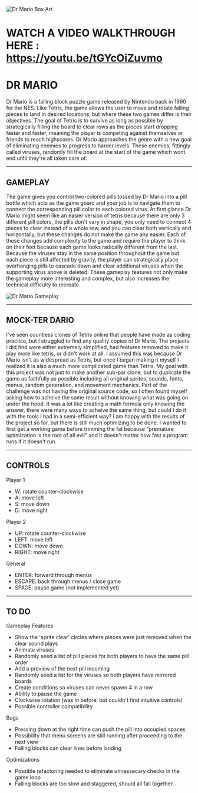 ![Dr Mario Box Art](https://imgs.search.brave.com/IcQhtvQqG6IBTBruBMLQ1mkIUKirD7MBNvFL-2QW21A/rs:fit:860:0:0/g:ce/aHR0cHM6Ly93d3cu/Z2lhbnRib21iLmNv/bS9hL3VwbG9hZHMv/c3F1YXJlX3NtYWxs/LzkvOTM3NzAvMjM2/MTY4MC1uZXNfZHJt/YXJpby5qcGc "Classic NES Box Art")

# WATCH A VIDEO WALKTHROUGH HERE : https://youtu.be/tGYcOiZuvmo

# DR MARIO
Dr Mario is a falling block puzzle game released by Nintendo back in 1990 for the NES. Like Tetris, the game allows the user to move and rotate falling pieces to land in desired locations, but where these two games differ is their objectives. The goal of Tetris is to survive as long as possible by strategically filling the board to clear rows as the pieces start dropping faster and faster, meaning the player is competing against themselves or friends to reach highscores. Dr Mario approaches the genre with a new goal of eliminating enemies to progress to harder levels. These enemies, fittingly called viruses, randomly fill the board at the start of the game which wont end until they're all taken care of. 

---

## GAMEPLAY
The game gives you control two-colored pills tossed by Dr Mario into a pill bottle which acts as the game goard and your job is to navigate them to connect the corresponding pill color to each colored virus. At first glance Dr Mario might seem like an easier version of tetris because there are only 3 different pill colors, the pills don't vary in shape, you only need to connect 4 pieces to clear instead of a whole row, and you can clear both vertically and horizontally, but these changes do not make the game any easier. Each of these changes add complexity to the game and require the player to think on their feet because each game looks radically different from the last. Because the viruses stay in the same position throughout the game but each piece is still affected by gravity, the player can strategically place overhanging pills to cascade down and clear additional viruses when the supporting virus above is deleted. These gameplay features not only make the gameplay more interesting and complex, but also increases the technical difficulty to recreate.  

![Dr Mario Gameplay](https://imgs.search.brave.com/VdyNNE3ywgpCdZwaVjKRxhpzRPeeGUXz6cV2bkIHhdU/rs:fit:860:0:0/g:ce/aHR0cHM6Ly93d3cu/cmV0cm9nYW1lcy5j/ei9nYW1lcy8wNjEv/TkVTLWdhbWVwbGF5/LmdpZg.gif "High Level Gameplay")


---

## MOCK-TER DARIO
I've seen countless clones of Tetris online that people have made as coding practice, but I struggled to find any quality copies of Dr Mario. The projects I did find were either extremely simplified, had features removed to make it play more like tetris, or didn't work at all. I assumed this was because Dr Mario isn't as widespread as Tetris, but once I began making it myself I realized it is also a much more complicated game than Tetris. My goal with this project was not just to make another sub-par clone, but to duplicate the game as faithfully as possible including all original sprites, sounds, fonts, menus, random generation, and movement mechanics. Part of the challenge was not having the original source code, so I often found myself asking how to acheive the same result without knowing what was going on under the hood. It was a lot like creating a math formula only knowing the answer, there were many ways to acheive the same thing, but could I do it with the tools I had in a semi-efficient way? I am happy with the results of the project so far, but there is still much optimizing to be done. I wanted to first get a working game before trimming the fat because "premature optimization is the root of all evil" and it doesn't matter how fast a program runs if it doesn't run.

---

## CONTROLS
Player 1
+ W: rotate counter-clockwise
+ A: move left
+ S: move down
+ D: move right

Player 2
+ UP: rotate counter-clockwise
+ LEFT: move left
+ DOWN: move down
+ RIGHT: move right
  
General
+ ENTER: forward through menus
+ ESCAPE: back through menus / close game
+ SPACE: pause game (not implemented yet)
  
---

## TO DO
Gameplay Features
+ Show the 'sprite clear' circles where pieces were just removed when the clear sound plays
+ Animate viruses
+ Randomly seed a list of pill pieces for both players to have the same pill order
+ Add a preview of the next pill incoming
+ Randomly seed a list for the viruses so both players have mirrored boards
+ Create conditions so viruses can never spawn 4 in a row
+ Ability to pause the game
+ Clockwise rotation (was in before, but couldn't find intuitive controls)
+ Possible controller compatibility

Bugs
+ Pressing down at the right time can push the pill into occupied spaces
+ Possibility that menu screens are still running after proceeding to the next view
+ Falling blocks can clear lines before landing

Optimizations
+ Possible refactoring needed to eliminate unnessecary checks in the game loop
+ Falling blocks are too slow and staggered, should all fall together
